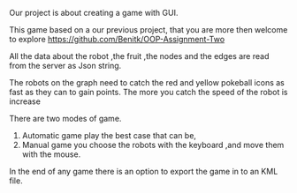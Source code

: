 Our project is about creating a game with GUI.

This game based on a our previous project, that you are more then welcome to explore  https://github.com/Benitk/OOP-Assignment-Two

All the data about the robot ,the fruit ,the nodes and the edges are read from the server as Json string.

The robots on the graph need to catch the red and yellow pokeball icons as fast as they can to gain points.
The more you catch the speed of the robot is increase

There are two modes of game.
1. Automatic game play the best case that can be,
2. Manual game you choose the robots with the keyboard ,and move them with the mouse.

In the end of any game there is an option to export the game in to an KML file.
